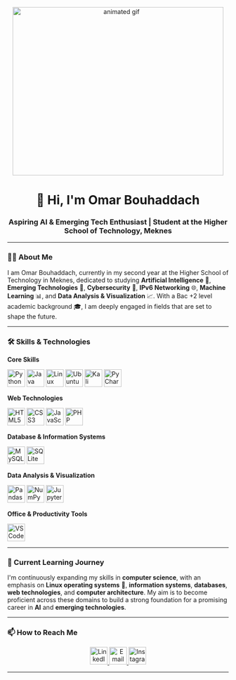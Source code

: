 <p align="center">
  <img src="https://media.giphy.com/media/3kPDmoWdBpQPNhCnUG/giphy.gif" width="480" height="384" alt="animated gif">
</p>

<h1 align="center">👋 Hi, I'm Omar Bouhaddach</h1>
<h3 align="center">Aspiring AI & Emerging Tech Enthusiast | Student at the Higher School of Technology, Meknes</h3>

---

### 👨‍🎓 About Me
I am Omar Bouhaddach, currently in my second year at the Higher School of Technology in Meknes, dedicated to studying **Artificial Intelligence** 🤖, **Emerging Technologies** 🚀, **Cybersecurity** 🔐, **IPv6 Networking** 🌐, **Machine Learning** 📊, and **Data Analysis & Visualization** 📈. With a Bac +2 level academic background 🎓, I am deeply engaged in fields that are set to shape the future.

---

### 🛠️ Skills & Technologies

**Core Skills**  
<p>
  <img src="https://cdn.jsdelivr.net/gh/devicons/devicon/icons/python/python-original.svg" width="40" height="40" alt="Python">
  <img src="https://cdn.jsdelivr.net/gh/devicons/devicon/icons/java/java-original.svg" width="40" height="40" alt="Java">
  <img src="https://cdn.jsdelivr.net/gh/devicons/devicon/icons/linux/linux-original.svg" width="40" height="40" alt="Linux">
  <img src="https://cdn.jsdelivr.net/gh/devicons/devicon/icons/ubuntu/ubuntu-plain.svg" width="40" height="40" alt="Ubuntu">
  <img src="https://img.icons8.com/color/48/000000/kali-linux.png" width="40" height="40" alt="Kali Linux">
  <img src="https://cdn.jsdelivr.net/gh/devicons/devicon/icons/pycharm/pycharm-original.svg" width="40" height="40" alt="PyCharm">
</p>

**Web Technologies**  
<p>
  <img src="https://cdn.jsdelivr.net/gh/devicons/devicon/icons/html5/html5-original.svg" width="40" height="40" alt="HTML5">
  <img src="https://cdn.jsdelivr.net/gh/devicons/devicon/icons/css3/css3-original.svg" width="40" height="40" alt="CSS3">
  <img src="https://cdn.jsdelivr.net/gh/devicons/devicon/icons/javascript/javascript-original.svg" width="40" height="40" alt="JavaScript">
  <img src="https://cdn.jsdelivr.net/gh/devicons/devicon/icons/php/php-original.svg" width="40" height="40" alt="PHP">
</p>

**Database & Information Systems**  
<p>
  <img src="https://cdn.jsdelivr.net/gh/devicons/devicon/icons/mysql/mysql-original.svg" width="40" height="40" alt="MySQL">
  <img src="https://cdn.jsdelivr.net/gh/devicons/devicon/icons/sqlite/sqlite-original.svg" width="40" height="40" alt="SQLite">
</p>

**Data Analysis & Visualization**  
<p>
  <img src="https://cdn.jsdelivr.net/gh/devicons/devicon/icons/pandas/pandas-original.svg" width="40" height="40" alt="Pandas">
  <img src="https://cdn.jsdelivr.net/gh/devicons/devicon/icons/numpy/numpy-original.svg" width="40" height="40" alt="NumPy">
  <img src="https://cdn.jsdelivr.net/gh/devicons/devicon/icons/jupyter/jupyter-original.svg" width="40" height="40" alt="Jupyter Notebook">
</p>

**Office & Productivity Tools**  
<p>
  <img src="https://cdn.jsdelivr.net/gh/devicons/devicon/icons/vscode/vscode-original.svg" width="40" height="40" alt="VSCode">
</p>

---

### 🌱 Current Learning Journey

I'm continuously expanding my skills in **computer science**, with an emphasis on **Linux operating systems** 🐧, **information systems**, **databases**, **web technologies**, and **computer architecture**. My aim is to become proficient across these domains to build a strong foundation for a promising career in **AI** and **emerging technologies**.

---

### 📫 How to Reach Me
<p align="center">
  <a href="https://www.linkedin.com/in/omar-bouhaddach-7420a02b4?utm_source=share&utm_campaign=share_via&utm_content=profile&utm_medium=android_app">
    <img src="https://cdn.jsdelivr.net/gh/devicons/devicon/icons/linkedin/linkedin-original.svg" width="40" height="40" alt="LinkedIn">
  </a>
  <a href="mailto:bouhaddachomar@gmail.com">
    <img src="https://img.icons8.com/color/48/000000/gmail-new.png" width="40" height="40" alt="Email">
  </a>
  <a href="https://www.instagram.com/omar_bouhaddach">
    <img src="https://img.icons8.com/color/48/000000/instagram-new.png" width="40" height="40" alt="Instagram">
  </a>
</p>

---
